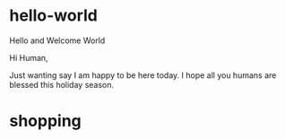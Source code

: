 # hello-world
Hello and Welcome World

Hi Human,

Just wanting say I  am happy to be here today. I hope all you humans are blessed this holiday season. 

# shopping
